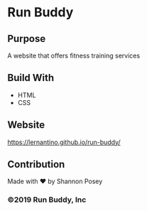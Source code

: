 # Run Buddy

## Purpose
A website that offers fitness training services

## Build With
* HTML
* CSS

## Website
https://lernantino.github.io/run-buddy/

## Contribution
Made with ❤️ by Shannon Posey

### &copy;2019 Run Buddy, Inc
